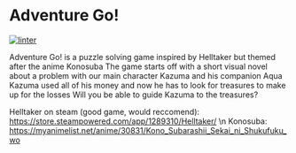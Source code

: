 # Adventure Go!
[![linter](https://github.com/osamaHamad-github/final_project/workflows/linter/badge.svg)](https://github.com/marketplace/actions/super-linter)

Adventure Go! is a puzzle solving game inspired by Helltaker but themed after the anime Konosuba
The game starts off with a short visual novel about a problem with our main character Kazuma and his companion Aqua
Kazuma used all of his money and now he has to look for treasures to make up for the losses
Will you be able to guide Kazuma to the treasures?

Helltaker on steam (good game, would reccomend): https://store.steampowered.com/app/1289310/Helltaker/ \n
Konosuba: https://myanimelist.net/anime/30831/Kono_Subarashii_Sekai_ni_Shukufuku_wo
